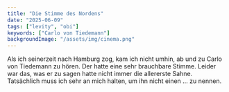 ```yaml
---
title: "Die Stimme des Nordens"
date: "2025-06-09"
tags: ["levity", "obi"]
keywords: ["Carlo von Tiedemann"]
backgroundImage: "/assets/img/cinema.png"
---
```

Als ich seinerzeit nach Hamburg zog, kam ich nicht umhin, ab und zu Carlo von Tiedemann zu hören. Der hatte eine sehr brauchbare Stimme. Leider war das, was er zu sagen hatte nicht immer die allererste Sahne. Tatsächlich muss ich sehr an mich halten, um ihn nicht einen ... zu nennen.